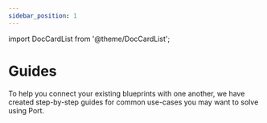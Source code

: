 ```yaml
---
sidebar_position: 1
---
```


import DocCardList from '@theme/DocCardList';

# Guides

To help you connect your existing blueprints with one another, we have created step-by-step guides for common use-cases you may want to solve using Port.  

<DocCardList/>